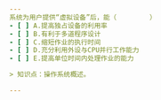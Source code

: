 ```yaml
---
系统为用户提供“虚拟设备”后，能（　　　　　）
- [ ] A.提高独占设备的利用率 
- [ ] B.有利于多道程序设计 
- [ ] C.缩短作业的执行时间 
- [ ] D.充分利用外设与CPU并行工作能力 
- [ ] E.提高单位时间内处理作业的能力

> 知识点：操作系统概述。

---
```

